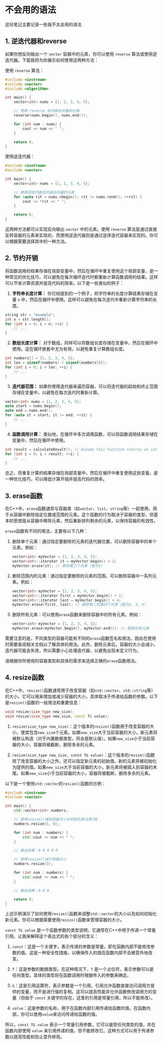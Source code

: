 # 不会用的语法

这份笔记主要记录一些我不太会用的语法

## 1. 逆迭代器和reverse

如果你想反向输出一个 `vector` 容器中的元素，你可以使用 `reverse` 算法或使用逆迭代器。下面我将为你展示如何使用这两种方法：

使用 `reverse` 算法：
```cpp
#include <iostream>
#include <vector>
#include <algorithm>

int main() {
    vector<int> nums = {1, 2, 3, 4, 5};

    // 使用 reverse 反向输出向量的元素
    reverse(nums.begin(), nums.end());

    for (int num : nums) {
        cout << num << " ";
    }

    return 0;
}
```

使用逆迭代器：
```cpp
#include <iostream>
#include <vector>

int main() {
    vector<int> nums = {1, 2, 3, 4, 5};

    // 使用逆迭代器反向输出向量的元素
    for (auto rit = nums.rbegin(); rit != nums.rend(); ++rit) {
        cout << *rit << " ";
    }

    return 0;
}
```

这两种方法都可以实现反向输出 `vector` 中的元素。使用 `reverse` 算法是通过直接反转容器的元素来实现的，而使用逆迭代器则是通过逆序迭代容器来实现的。你可以根据需要选择其中的一种方法。

## 2. 节约开销

将函数调用的结果存储在局部变量中，然后在循环中重复使用这个局部变量，是一种常见的优化技巧，可以避免在每次循环迭代时都重新计算函数调用的结果。这样可以节省计算资源并提高代码的效率。以下是一些类似的例子：

1. **字符串长度计算：**
   你已经提到的一个例子，将字符串的长度计算结果存储在变量 `n` 中，然后在循环中使用。这样可以避免在每次迭代中重新计算字符串的长度。

```cpp
string str = "example";
int n = str.length();
for (int i = 0; i < n; ++i) {
    // ...
}
```

2. **数组长度计算：**
   对于数组，同样可以将数组长度存储在变量中，然后在循环中使用。这在循环嵌套中尤为有用，以避免重复计算数组长度。

```cpp
int numbers[] = {1, 2, 3, 4, 5};
int len = sizeof(numbers) / sizeof(numbers[0]);
for (int i = 0; i < len; ++i) {
    // ...
}
```

3. **迭代器范围：**
   如果你使用迭代器来遍历容器，可以将迭代器的起始和终止范围存储在变量中，以避免在每次迭代时重新计算。

```cpp
vector<int> nums = {1, 2, 3, 4, 5};
auto start = nums.begin();
auto end = nums.end();
for (auto it = start; it != end; ++it) {
    // ...
}
```

4. **函数调用计算：**
   类似地，在循环中多次调用函数，可以将函数调用结果存储在变量中，然后在循环中使用。

```cpp
int result = calculateResult(); // Assume this function returns an int
for (int i = 0; i < result; ++i) {
    // ...
}
```

总之，将重复计算的结果存储在局部变量中，然后在循环中重复使用这些变量，是一种优化技巧，可以降低计算开销并提高代码的效率。

## 3. erase函数

在C++中，`erase`函数通常与容器类（如`vector`、`list`、`string`等）一起使用，用于从容器中删除指定位置或范围的元素。这个函数的行为取决于容器的类型，但基本的思想是从容器中移除元素，然后重新排列剩余的元素，以保持容器的有效性。

`erase`函数有不同的用法，主要有以下几种：

1. 删除单个元素：通过指定要删除的元素的迭代器位置，可以删除容器中的单个元素。例如：

   ```cpp
   vector<int> myVector = {1, 2, 3, 4, 5};
   vector<int>::iterator it = myVector.begin() + 2;
   myVector.erase(it); // 删除第三个元素（值为3）
   ```

2. 删除范围内的元素：通过指定要删除的元素的范围，可以删除容器中一系列元素。例如：

   ```cpp
   vector<int> myVector = {1, 2, 3, 4, 5};
   vector<int>::iterator first = myVector.begin() + 1;
   vector<int>::iterator last = myVector.begin() + 4;
   myVector.erase(first, last); // 删除第二到第四个元素（值为2, 3, 4）
   ```

3. 删除所有元素：可以使用`erase`函数来删除容器中的所有元素。例如：

   ```cpp
   vector<int> myVector = {1, 2, 3, 4, 5};
   myVector.erase(myVector.begin(), myVector.end()); // 删除所有元素
   ```

需要注意的是，不同类型的容器可能有不同的`erase`函数签名和用法，因此在使用时需要查阅相关文档以了解具体的用法。此外，删除元素后，容器的大小会减小，迭代器可能会失效，所以需要小心处理迭代器，以避免出现未定义行为。

请根据你所使用的容器类型和具体的需求来选择正确的`erase`函数用法。

## 4. resize函数

在C++中，`resize()`函数通常用于改变容器（如`std::vector`、`std::string`等）的大小。它可以用来增加或减少容器的大小，具体取决于传递给函数的参数。以下是`resize()`函数的一般用法和重要信息：

```cpp
void resize(size_type new_size);
void resize(size_type new_size, const T& value);
```

1. `resize(size_type new_size)`：这个版本的`resize()`函数用于改变容器的大小，使其包含`new_size`个元素。如果`new_size`大于当前容器的大小，新元素将被默认构造（对于内置数据类型，将会是默认值）。如果`new_size`小于当前容器的大小，容器将被截断，删除多余的元素。

2. `resize(size_type new_size, const T& value)`：这个版本的`resize()`函数除了改变容器的大小之外，还可以指定新元素的初始值。新的元素将被初始化为提供的值。如果`new_size`大于当前容器的大小，新元素将被插入到容器的末尾。如果`new_size`小于当前容器的大小，容器将被截断，删除多余的元素。

以下是一个使用`std::vector`的`resize()`函数的示例：

```cpp
#include <iostream>
#include <vector>

int main() {
    std::vector<int> numbers;

    // 使用resize()增加容器大小并初始化新元素为0
    numbers.resize(5, 0);

    for (int num : numbers) {
        std::cout << num << " ";
    }

    // 输出结果：0 0 0 0 0

    // 使用resize()减少容器大小
    numbers.resize(3);

    for (int num : numbers) {
        std::cout << num << " ";
    }

    // 输出结果：0 0 0

    return 0;
}
```

上述示例演示了如何使用`resize()`函数来调整`std::vector`的大小以及如何初始化新元素。你可以根据需要使用`resize()`函数来管理容器的大小。

`const T& value` 是一个函数参数的类型说明，它通常在C++中用于传递一个常量引用。让我来解释这个表达式的各个部分的含义：

1. `const`：这是一个关键字，表示传递的参数是常量，即在函数内部不能修改参数的值。这是一种安全性措施，以确保传入的值在函数内部不会被意外地改变。

2. `T`：这是参数的数据类型。在这种情况下，`T` 是一个占位符，表示参数可以是任何类型。具体的类型将在函数调用时根据传入的参数来确定。

3. `&`：这是引用运算符，表示参数是一个引用。引用允许函数直接访问调用方提供的变量，而不是进行值的复制。这可以提高性能并允许函数修改调用方的变量（但由于 `const` 关键字的存在，这里的引用是常量引用，所以不能修改）。

4. `value`：这是参数的名称，用于在函数内部引用传递给函数的值。在函数内部，你可以使用`value`来访问传递给函数的值。

所以，`const T& value` 表示一个常量引用参数，它可以接受任何类型的值，并在函数内部使用 `value` 来引用传递的值，但不能修改它。这种方式可以用于传递参数以提高性能和防止意外修改。
